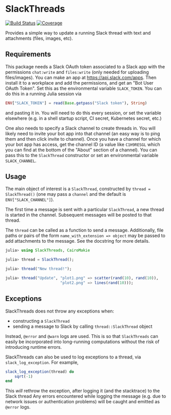 # SlackThreads

[![Build Status](https://github.com/ericphanson/SlackThreads.jl/actions/workflows/CI.yml/badge.svg?branch=main)](https://github.com/ericphanson/SlackThreads.jl/actions/workflows/CI.yml?query=branch%3Amain)
[![Coverage](https://codecov.io/gh/ericphanson/SlackThreads.jl/branch/main/graph/badge.svg)](https://codecov.io/gh/ericphanson/SlackThreads.jl)

Provides a simple way to update a running Slack thread with text and attachments (files, images, etc).

## Requirements

This package needs a Slack OAuth token associated to a Slack app with the permissions `chat:write` and `files:write` (only needed for uploading files/images). You can make an app at <https://api.slack.com/apps>. Then install it to a workplace and add the permissions, and get an "Bot User OAuth Token". Set this as the environmental variable `SLACK_TOKEN`. You can do this in a running Julia session via

```julia
ENV["SLACK_TOKEN"] = read(Base.getpass("Slack token"), String)
```

and pasting it in. You will need to do this every session, or set the variable elsewhere (e.g. in a shell startup script, CI secret, Kubernetes secret, etc.)

One also needs to specify a Slack channel to create threads in. You will likely need to invite your bot app into that channel (an easy way is to ping them and then click invite to channel). Once you have a channel for which your bot app has access, get the channel ID (a value like `C1H9RESGL` which you can find at the bottom of the "About" section of a channel). You can pass this to the `SlackThread` constructor or set an environmental variable `SLACK_CHANNEL`.

## Usage

The main object of interest is a `SlackThread`, constructed by `thread = SlackThread()` (one may pass a `channel` and the default is `ENV["SLACK_CHANNEL"]`).

The first time a message is sent with a particular `SlackThread`, a new thread is started in the channel. Subsequent messages will be posted to that thread.

The `thread` can be called as a function to send a message. Additionally, file paths or pairs of the form `name_with_extension => object` may be passed to add attachments to the message. See the docstring for more details.

```julia
julia> using SlackThreads, CairoMakie

julia> thread = SlackThread();

julia> thread("New thread!");

julia> thread("Update", "plot1.png" => scatter(rand(10), rand(10)),
                        "plot2.png" => lines(rand(10)));
```

## Exceptions

SlackThreads does not throw any exceptions when:

* constructing a `SlackThread`
* sending a message to Slack by calling `thread::SlackThread` object

Instead, `@error` and `@warn` logs are used. This is so that `SlackThreads`
can easily be incorporated into long-running computations without the risk
of introducing runtime errors.

SlackThreads can also be used to log exceptions to a thread, via `slack_log_exception`.
For example,

```julia
slack_log_exception(thread) do
    sqrt(-1)
end
```

This *will* rethrow the exception, after logging it (and the stacktrace) to the Slack thread
Any errors encountered while logging the message (e.g. due to network issues or authentication problems) will be caught and emitted as `@error` logs.
